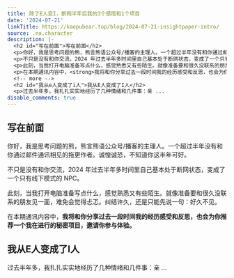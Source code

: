 ```yaml
---
title: 除了E人变I，断网半年后我的3个感悟和1个项目
date: '2024-07-21'
linkTitle: https://kaopubear.top/blog/2024-07-21-insightpaper-intro/
source: .na.character
description: |-
  <h2 id="写在前面">写在前面</h2>
  <p>你好，我是思考问题的熊，熊言熊语公众号/播客的主理人。一个超过半年没有和你通过邮件通讯相见的拖更作者。诚惶诚恐，不知道你这半年可好。</p>
  <p>不只是没有和你交流，2024 年过去半年多时间里自己基本处于断网状态，变成了一个只有线下模式的 NPC。</p>
  <p>此刻，当我打开电脑准备写点什么，感觉熟悉又有些陌生。就像准备要和很久没联系的朋友见一面，难免会觉得忐忑。纠结许久，还是只能先说一句：好久不见。</p>
  <p>在本期通讯内容中，<strong>我将和你分享过去一段时间我的经历感受和反思，也会为你推荐一个我在进行的秘密项目，邀请你参与体验。</strong></p>
  <!-- more -->
  <h2 id="我从e人变成了i人">我从E人变成了I人</h2>
  <p>过去半年多，我扎扎实实地经历了几种情绪和几件事：亲 ...
disable_comments: true
---
```

<h2 id="写在前面">写在前面</h2>
<p>你好，我是思考问题的熊，熊言熊语公众号/播客的主理人。一个超过半年没有和你通过邮件通讯相见的拖更作者。诚惶诚恐，不知道你这半年可好。</p>
<p>不只是没有和你交流，2024 年过去半年多时间里自己基本处于断网状态，变成了一个只有线下模式的 NPC。</p>
<p>此刻，当我打开电脑准备写点什么，感觉熟悉又有些陌生。就像准备要和很久没联系的朋友见一面，难免会觉得忐忑。纠结许久，还是只能先说一句：好久不见。</p>
<p>在本期通讯内容中，<strong>我将和你分享过去一段时间我的经历感受和反思，也会为你推荐一个我在进行的秘密项目，邀请你参与体验。</strong></p>
<!-- more -->
<h2 id="我从e人变成了i人">我从E人变成了I人</h2>
<p>过去半年多，我扎扎实实地经历了几种情绪和几件事：亲 ...